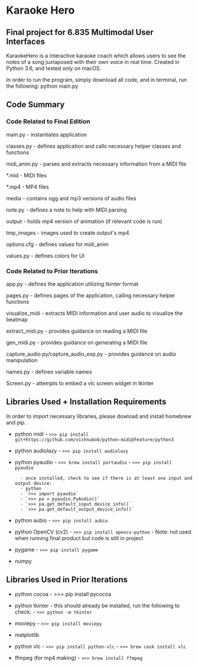 # Karaoke Hero

## Final project for 6.835 Multimodal User Interfaces

KaraokeHero is a interactive karaoke coach which allows users to see the notes of a song juxtaposed with their own voice in real time. Created in Python 3.6, and tested only on macOS.

In order to run the program, simply download all code, and in terminal, run the following:
python main.py

## Code Summary

### Code Related to Final Edition

main.py - instantiates application

classes.py - defines application and calls necessary helper classes and functions

midi_anim.py - parses and extracts necessary information from a MIDI file

\*.mid - MIDI files

\*.mp4 - MP4 files

media - contains ogg and mp3 versions of audio files

note.py - defines a note to help with MIDI parsing

output - holds mp4 version of animation (if relevant code is run)

tmp_images - images used to create output's mp4

options.cfg - defines values for midi_anim

values.py - defines colors for UI

### Code Related to Prior Iterations

app.py - defines the application utilizing tkinter format

pages.py - defines pages of the application, calling necessary helper functions

visualize_midi - extracts MIDI information and user audio to visualize the beatmap

extract_midi.py - provides guidance on reading a MIDI file

gen_midi.py - provides guidance on generating a MIDI file

capture_audio.py/capture_audio_exp.py - provides guidance on audio manipulation

names.py - defines variable names

Screen.py - attempts to embed a vlc screen widget in tkinter

## Libraries Used + Installation Requirements

In order to import necessary libraries, please dowload and install homebrew and pip.

- python midi - `>>> pip install git+https://github.com/vishnubob/python-midi@feature/python3`

- python audiolazy - `>>> pip install audiolazy`

- python pyaudio - `>>> brew install portaudio` - `>>> pip install pyaudio`

      	- once installed, check to see if there is at least one input and output device:
      	- python
      	- `>>> import pyaudio`
      	- `>>> pa = pyaudio.PyAudio()`
      	- `>>> pa.get_default_input_device_info()`
      	- `>>> pa.get_default_output_device_info()`

- python aubio - `>>> pip install aubio`

- python OpenCV (cv2) - `>>> pip install opencv-python` - Note: not used when running final product but code is still in project

- pygame - `>>> pip install pygame`

- numpy

## Libraries Used in Prior Iterations

- python cocoa - >>> pip install pycocoa

- python tkinter - this should already be installed, run the following to check: - `>>> python -m tkinter`

- moviepy - `>>> pip install moviepy`

- matplotlib

- python vlc - `>>> pip install python-vlc` - `>>> brew cask install vlc`

- ffmpeg (for mp4 making) - `>>> brew install ffmpeg`
